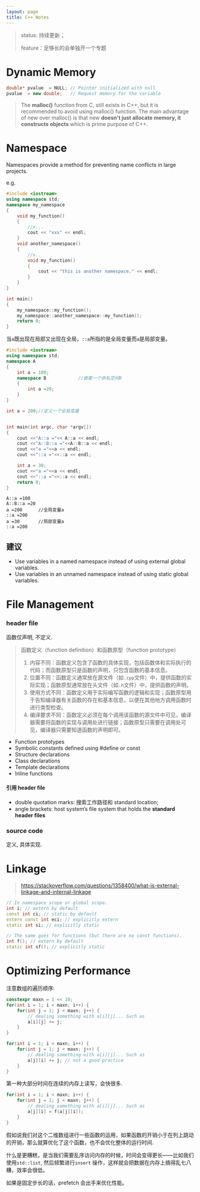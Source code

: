```yaml
---
layout: page
title: C++ Notes
---
```




>   status: 持续更新；
>
>   feature：足够长的会单独开一个专题

# Dynamic Memory

```c++
double* pvalue  = NULL; // Pointer initialized with null
pvalue  = new double;   // Request memory for the variable
```

> The **malloc()** function from C, still exists in C++, but it is recommended to avoid using malloc() function. The main advantage of new over malloc() is that new **doesn't just allocate memory, it constructs objects** which is prime purpose of C++.

# Namespace

Namespaces provide a method for preventing name conflicts in large projects.

e.g.

```c++
#include <iostream>
using namespace std;
namespace my_namespace
{
    void my_function()
    {
        //x...
        cout << "xxx" << endl;
    }
    void another_namespace()
    {
        //x..
        void my_function()
        {
            cout << "this is another namespace." << endl;
        }
    }
}

int main()
{
    my_namespace::my_function();
    my_namespace::another_namespace::my_function();
    return 0;
}
```



当`a`既出现在局部又出现在全局，`::a`所指的是全局变量而`a`是局部变量。

```c++
#include <iostream>
using namespace std;
namespace A
{
    int a = 100;
    namespace B            //嵌套一个命名空间B
    {
        int a =20;
    }
}

int a = 200;//定义一个全局变量


int main(int argc, char *argv[])
{
    cout <<"A::a ="<< A::a << endl;
    cout <<"A::B::a ="<<A::B::a << endl;
    cout <<"a ="<<a << endl;
    cout <<"::a ="<<::a << endl;

    int a = 30;
    cout <<"a ="<<a << endl;
    cout <<"::a ="<<::a << endl;
    return 0;
}
```

```
A::a =100  
A::B::a =20
a =200      //全局变量a
::a =200
a =30       //局部变量a
::a =200 
```

## 建议

-   Use variables in a named namespace instead of using external global variables.
-   Use variables in an unnamed namespace instead of using static global variables.

# File Management

### header file

函数仅声明, 不定义.

>   函数定义（function definition）和函数原型（function prototype）
>
>   1.  内容不同：函数定义包含了函数的具体实现，包括函数体和实际执行的代码；而函数原型只是函数的声明，只包含函数的基本信息。
>   2.  位置不同：函数定义通常放在源文件（如`.cpp`文件）中，提供函数的实际实现；函数原型通常放在头文件（如`.h`文件）中，提供函数的声明。
>   3.  使用方式不同：函数定义用于实际编写函数的逻辑和实现；函数原型用于告知编译器有关函数的存在和基本信息，以便在其他地方调用函数时进行类型检查。
>   4.  编译要求不同：函数定义必须在每个调用该函数的源文件中可见，编译器需要将函数的实现与调用处进行链接；函数原型只需要在调用处可见，编译器只需要知道函数的声明即可。

-   Function prototypes
-   Symbolic constants defined using #define or const
-   Structure declarations
-   Class declarations
-   Template declarations
-   Inline functions

#### 引用 header file

-   double quotation marks: 搜索工作路径和 standard location;
-   angle brackets: host system’s file system that holds the **standard header files**

### source code

定义, 具体实现.



# Linkage

>   https://stackoverflow.com/questions/1358400/what-is-external-linkage-and-internal-linkage

```cpp
// In namespace scope or global scope.
int i; // extern by default
const int ci; // static by default
extern const int eci; // explicitly extern
static int si; // explicitly static

// The same goes for functions (but there are no const functions).
int f(); // extern by default
static int sf(); // explicitly static 
```





# Optimizing Performance

注意数组的遍历顺序:

```cpp
constexpr maxn = 1 << 10;
for(int i = 1; i < maxn; i++) {
	for(int j = 1; j < maxn; j++) {
        // dealing something with a[i][j]... Such as
        a[i][j] += j;
    }
}

for(int i = 1; i < maxn; i++) {
	for(int j = 1; j < maxn; j++) {
        // dealing something with a[i][j]... Such as
        a[j][i] += j; // not a good practice
    }
}
```

第一种大部分时间在连续的内存上读写，会快很多.

```cpp
for(int i = 1; i < maxn; i++) {
	for(int j = 1; j < maxn; j++) {
        // dealing something with a[i][j]... Such as
 		a[j][i] = f(a[j][i]);
    }
}
```



假如说我们对这个二维数组进行一些函数的运用，如果函数的开销小于在列上跳动的开销，那么就算优化了这个函数，也不会优化整体的运行时间.

什么是更糟糕，是当我们需要乱序访问内存的时候，时间会变得更长——比如我们使用`std::list`, 然后频繁进行`insert` 操作，这样就会把数据在内存上搞得乱七八糟，效率会很低。

如果是固定步长的话，prefetch 会出手来优化性能。

